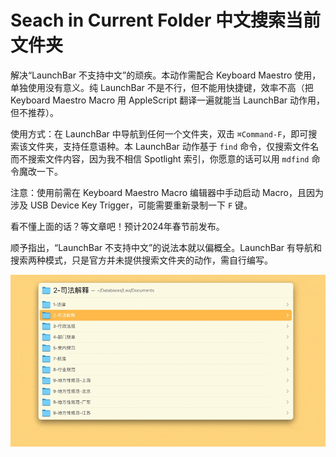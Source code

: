 # Seach in Current Folder 中文搜索当前文件夹

解决“LaunchBar 不支持中文”的顽疾。本动作需配合 Keyboard Maestro 使用，单独使用没有意义。纯 LaunchBar 不是不行，但不能用快捷键，效率不高（把 Keyboard Maestro Macro 用 AppleScript 翻译一遍就能当 LaunchBar 动作用，但不推荐）。

使用方式：在 LaunchBar 中导航到任何一个文件夹，双击 `⌘Command-F`，即可搜索该文件夹，支持任意语种。本 LaunchBar 动作基于 `find` 命令，仅搜索文件名而不搜索文件内容，因为我不相信 Spotlight 索引，你愿意的话可以用 `mdfind` 命令魔改一下。

注意：使用前需在 Keyboard Maestro Macro 编辑器中手动启动 Macro，且因为涉及 USB Device Key Trigger，可能需要重新录制一下 `F` 键。

看不懂上面的话？等文章吧！预计2024年春节前发布。

顺予指出，“LaunchBar 不支持中文”的说法本就以偏概全。LaunchBar 有导航和搜索两种模式，只是官方并未提供搜索文件夹的动作，需自行编写。

![title](img.gif)